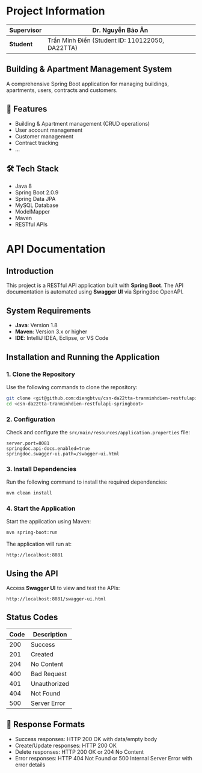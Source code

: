 # Project Information
| **Supervisor** | Dr. Nguyễn Bảo Ân |
|----------------|--------------------|
| **Student**    | Trần Minh Điền (Student ID: 110122050, DA22TTA) |


## Building & Apartment Management System

A comprehensive Spring Boot application for managing buildings, apartments, users, contracts and customers.

## 🚀 Features
- Building & Apartment management (CRUD operations)
- User account management
- Customer management
- Contract tracking
- ...

## 🛠 Tech Stack
- Java 8
- Spring Boot 2.0.9
- Spring Data JPA
- MySQL Database
- ModelMapper
- Maven
- RESTful APIs

# API Documentation

## Introduction
This project is a RESTful API application built with **Spring Boot**. The API documentation is automated using **Swagger UI** via Springdoc OpenAPI.

## System Requirements
- **Java**: Version 1.8
- **Maven**: Version 3.x or higher
- **IDE**: IntelliJ IDEA, Eclipse, or VS Code

## Installation and Running the Application

### 1. Clone the Repository
Use the following commands to clone the repository:
```bash
git clone <git@github.com:diengbtvu/csn-da22tta-tranminhdien-restfulapi-springboot.git>
cd <csn-da22tta-tranminhdien-restfulapi-springboot>
```

### 2. Configuration
Check and configure the `src/main/resources/application.properties` file:
```properties
server.port=8081
springdoc.api-docs.enabled=true
springdoc.swagger-ui.path=/swagger-ui.html
```

### 3. Install Dependencies
Run the following command to install the required dependencies:
```bash
mvn clean install
```

### 4. Start the Application
Start the application using Maven:
```bash
mvn spring-boot:run
```

The application will run at:
```
http://localhost:8081
```

## Using the API
Access **Swagger UI** to view and test the APIs:
```
http://localhost:8081/swagger-ui.html
```


## Status Codes

| Code | Description |
|------|-------------|
| 200 | Success |
| 201 | Created |
| 204 | No Content |
| 400 | Bad Request |
| 401 | Unauthorized |
| 404 | Not Found |
| 500 | Server Error |



## 📝 Response Formats
- Success responses: HTTP 200 OK with data/empty body
- Create/Update responses: HTTP 200 OK
- Delete responses: HTTP 200 OK or 204 No Content
- Error responses: HTTP 404 Not Found or 500 Internal Server Error with error details

